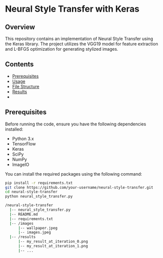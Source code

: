 # Neural Style Transfer with Keras

## Overview

This repository contains an implementation of Neural Style Transfer using the Keras library. The project utilizes the VGG19 model for feature extraction and L-BFGS optimization for generating stylized images.

## Contents

- [Prerequisites](#prerequisites)
- [Usage](#usage)
- [File Structure](#file-structure)
- [Results](#results)
- 
## Prerequisites

Before running the code, ensure you have the following dependencies installed:

- Python 3.x
- TensorFlow
- Keras
- SciPy
- NumPy
- ImageIO

You can install the required packages using the following command:

```bash
pip install -r requirements.txt
git clone https://github.com/your-username/neural-style-transfer.git
cd neural-style-transfer
python neural_style_transfer.py

/neural-style-transfer
  |-- neural_style_transfer.py
  |-- README.md
  |-- requirements.txt
  |-- /images
      |-- wallpaper.jpeg
      |-- images.jpeg
  |-- /results
      |-- my_result_at_iteration_0.png
      |-- my_result_at_iteration_1.png
      |-- ...



